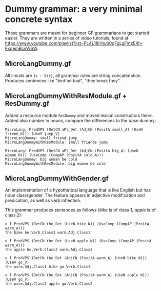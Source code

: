 # Dummy grammar: a very minimal concrete syntax

These grammars are meant for beginner GF grammarians to get started easier. They are written in a series of video tutorials, found at https://www.youtube.com/playlist?list=PL4L18Hhub0qFgLgFmzE4h-FxqemBcvWSW.

## MicroLangDummy.gf

All lincats are `{s : Str}`, all grammar rules are string concatenation. Produces sentences like "bird be bad", "they break they".

## MicroLangDummyWithResModule.gf + ResDummy.gf

Added a resource module `ResDummy` and moved lexical constructors there. Added also number in nouns, compare the differences to the base dummy:

```
MicroLang: PredVPS (DetCN aPl_Det (AdjCN (PositA small_A) (UseN friend_N))) (UseV jump_V)
MicroLangDummy: small friend jump
MicroLangDummyWithResModule: small friends jump

MicroLang: PredVPS (DetCN aPl_Det (AdjCN (PositA big_A) (UseN woman_N))) (UseComp (CompAP (PositA cold_A)))
MicroLangDummy: big woman be cold
MicroLangDummyWithResModule: big women be cold
```

## MicroLangDummyWithGender.gf

An implementation of a hypothetical language that is like English but has noun class/gender. The feature appears in adjective modification and predication, as well as verb inflection. 

This grammar produces sentences as follows (*bike* is of class 1, *apple* is of class 2):

```
> l PredVPS (DetCN the_Det (UseN bike_N)) (UseComp (CompAP (PositA warm_A)))
the bike be.Verb.Class1 warm.Adj.Class1

> l PredVPS (DetCN the_Det (UseN apple_N)) (UseComp (CompAP (PositA warm_A)))
the apple be.Verb.Class2 warm.Adj.Class2

> l PredVPS (DetCN the_Det (AdjCN (PositA warm_A) (UseN bike_N))) (UseV go_V)
the warm.Adj.Class1 bike go.Verb.Class1

> l PredVPS (DetCN the_Det (AdjCN (PositA warm_A) (UseN apple_N))) (UseV go_V)
the warm.Adj.Class2 apple go.Verb.Class2
```

